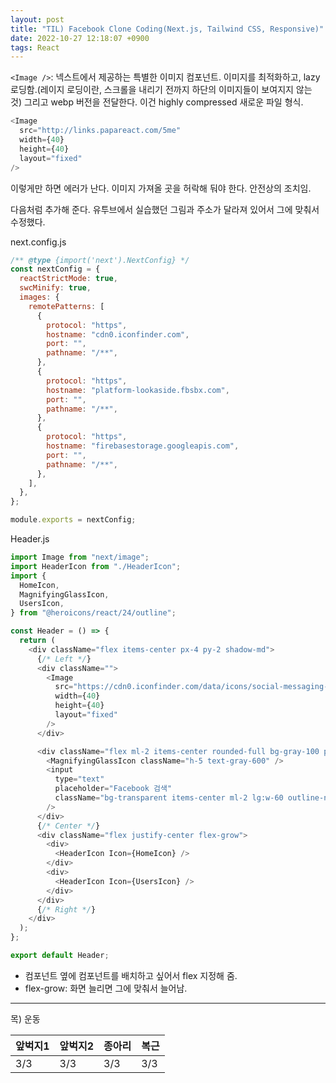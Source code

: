 ```yaml
---
layout: post
title: "TIL) Facebook Clone Coding(Next.js, Tailwind CSS, Responsive)"
date: 2022-10-27 12:18:07 +0900
tags: React
---
```


`<Image />`: 넥스트에서 제공하는 특별한 이미지 컴포넌트. 이미지를 최적화하고, lazy 로딩함.(레이지 로딩이란, 스크롤을 내리기 전까지 하단의 이미지들이 보여지지 않는 것)
그리고 webp 버전을 전달한다. 이건 highly compressed 새로운 파일 형식.

```js
<Image
  src="http://links.papareact.com/5me"
  width={40}
  height={40}
  layout="fixed"
/>
```

이렇게만 하면 에러가 난다. 이미지 가져올 곳을 허락해 둬야 한다. 안전상의 조치임.

다음처럼 추가해 준다. 유투브에서 실습했던 그림과 주소가 달라져 있어서 그에 맞춰서 수정했다.

next.config.js

```js
/** @type {import('next').NextConfig} */
const nextConfig = {
  reactStrictMode: true,
  swcMinify: true,
  images: {
    remotePatterns: [
      {
        protocol: "https",
        hostname: "cdn0.iconfinder.com",
        port: "",
        pathname: "/**",
      },
      {
        protocol: "https",
        hostname: "platform-lookaside.fbsbx.com",
        port: "",
        pathname: "/**",
      },
      {
        protocol: "https",
        hostname: "firebasestorage.googleapis.com",
        port: "",
        pathname: "/**",
      },
    ],
  },
};

module.exports = nextConfig;
```

Header.js

```js
import Image from "next/image";
import HeaderIcon from "./HeaderIcon";
import {
  HomeIcon,
  MagnifyingGlassIcon,
  UsersIcon,
} from "@heroicons/react/24/outline";

const Header = () => {
  return (
    <div className="flex items-center px-4 py-2 shadow-md">
      {/* Left */}
      <div className="">
        <Image
          src="https://cdn0.iconfinder.com/data/icons/social-messaging-ui-color-shapes-2-free/128/social-facebook-2019-circle-512.png"
          width={40}
          height={40}
          layout="fixed"
        />
      </div>

      <div className="flex ml-2 items-center rounded-full bg-gray-100 p-2">
        <MagnifyingGlassIcon className="h-5 text-gray-600" />
        <input
          type="text"
          placeholder="Facebook 검색"
          className="bg-transparent items-center ml-2 lg:w-60 outline-none placeholder-gray-500"
        />
      </div>
      {/* Center */}
      <div className="flex justify-center flex-grow">
        <div>
          <HeaderIcon Icon={HomeIcon} />
        </div>
        <div>
          <HeaderIcon Icon={UsersIcon} />
        </div>
      </div>
      {/* Right */}
    </div>
  );
};

export default Header;
```

- 컴포넌트 옆에 컴포넌트를 배치하고 싶어서 flex 지정해 줌.
- flex-grow: 화면 늘리면 그에 맞춰서 늘어남.

<hr />
목) 운동

| 앞벅지1 | 앞벅지2 | 종아리 | 복근 |
| ------- | ------- | ------ | ---- |
| 3/3     | 3/3     | 3/3    | 3/3  |
